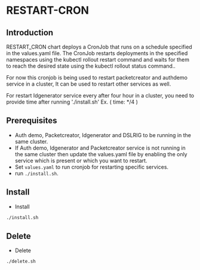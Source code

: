 # RESTART-CRON

## Introduction
RESTART_CRON chart deploys a CronJob that runs on a schedule specified in the values.yaml file. The CronJob restarts deployments in the specified namespaces using the kubectl rollout restart command and waits for them to reach the desired state using the kubectl rollout status command..

For now this cronjob is being used to restart packetcreator and authdemo service in a cluster, It can be used to restart other services as well.

For restart Idgenerator service every after four hour in a cluster, you need to provide time after running './install.sh' Ex. ( time: */4 )

## Prerequisites
* Auth demo, Packetcreator, Idgenerator and DSLRIG to be running in the same cluster.
* If Auth demo, Idgenerator and Packetcreator service is not running in the same cluster then update the values.yaml file by enabling the only service which is present or which you want to restart.
* Set `values.yaml` to run cronjob for restarting specific services.
* run `./install.sh`.

## Install
* Install
```sh
./install.sh
```

## Delete
* Delete
```sh
./delete.sh
```
